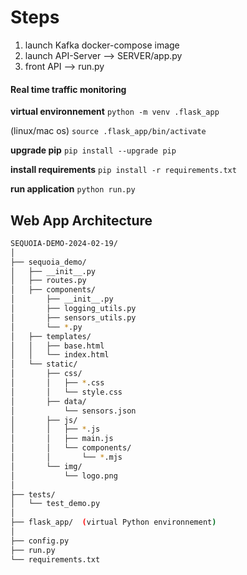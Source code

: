 # Steps
1. launch Kafka docker-compose image
2. launch API-Server --> SERVER/app.py
3. front API --> run.py 

#### Real time traffic monitoring 

**virtual environnement**
`python -m venv .flask_app`

(linux/mac os)
`source .flask_app/bin/activate `

**upgrade pip**
`pip install --upgrade pip`

**install requirements** 
`pip install -r requirements.txt`

**run application**
`python run.py`


## Web App Architecture

```bash
SEQUOIA-DEMO-2024-02-19/
│
├── sequoia_demo/
│   ├── __init__.py
│   ├── routes.py
│   ├── components/
│       ├── __init__.py
│       ├── logging_utils.py
│       ├── sensors_utils.py
│       └── *.py
│   ├── templates/
│   │   ├── base.html   
│   │   └── index.html
│   └── static/
│       ├── css/
│       │   ├── *.css
│       │   └── style.css
│       ├── data/
│           └── sensors.json
│       ├── js/
│       │   ├── *.js
│       │   ├── main.js
│       │   └── components/
│       │       └── *.mjs
│       └── img/
│           └── logo.png
│
├── tests/
│   └── test_demo.py
│
├── flask_app/  (virtual Python environnement)
│
├── config.py
├── run.py
└── requirements.txt
```
